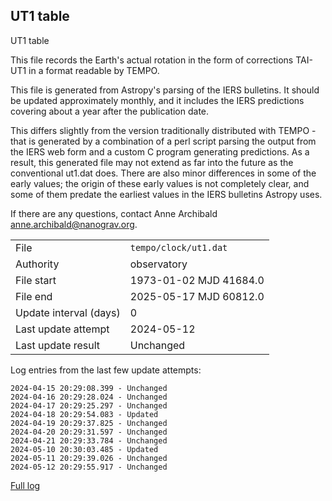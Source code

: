 
## UT1 table

UT1 table

This file records the Earth's actual rotation in the form of
corrections TAI-UT1 in a format readable by TEMPO.

This file is generated from Astropy's parsing of the IERS
bulletins. It should be updated approximately monthly, and it
includes the IERS predictions covering about a year after the
publication date.

This differs slightly from the version traditionally distributed
with TEMPO - that is generated by a combination of a perl script
parsing the output from the IERS web form and a custom C program
generating predictions. As a result, this generated file may not
extend as far into the future as the conventional ut1.dat does.
There are also minor differences in some of the early values; the
origin of these early values is not completely clear, and some of
them predate the earliest values in the IERS bulletins Astropy uses.

If there are any questions, contact Anne Archibald
<anne.archibald@nanograv.org>.

|     |     |
|:--- |:--- |
| File | `tempo/clock/ut1.dat` |
| Authority | observatory |
| File start | 1973-01-02 MJD 41684.0 |
| File end | 2025-05-17 MJD 60812.0 |
| Update interval (days) | 0 |
| Last update attempt | 2024-05-12 |
| Last update result | Unchanged |

Log entries from the last few update attempts:
```
2024-04-15 20:29:08.399 - Unchanged
2024-04-16 20:29:28.024 - Unchanged
2024-04-17 20:29:25.297 - Unchanged
2024-04-18 20:29:54.083 - Updated
2024-04-19 20:29:37.825 - Unchanged
2024-04-20 20:29:31.597 - Unchanged
2024-04-21 20:29:33.784 - Unchanged
2024-05-10 20:30:03.485 - Updated
2024-05-11 20:29:39.026 - Unchanged
2024-05-12 20:29:55.917 - Unchanged
```
[Full log](https://raw.githubusercontent.com/ipta/pulsar-clock-corrections/main/log/tempo/clock/ut1.dat.log)
